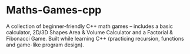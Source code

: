# Maths-Games-cpp
A collection of beginner-friendly C++ math games – includes a basic calculator, 2D/3D Shapes Area &amp; Volume Calculator and a Factorial &amp; Fibonacci Game. Built while learning C++ (practicing recursion, functions and game-like program design).
